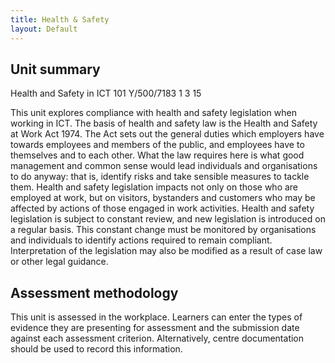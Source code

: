 ```yaml
---
title: Health & Safety
layout: Default
---
```


## Unit summary

Health and Safety in ICT
101 Y/500/7183 1
3
15

This unit explores compliance with health and safety legislation when working in ICT.
The basis of health and safety law is the Health and Safety at Work Act 1974. The Act sets out the general duties which employers have towards employees and members of the public, and employees have to themselves and to each other.
What the law requires here is what good management and common sense would lead individuals and organisations to do anyway: that is, identify risks and take sensible measures to tackle them.
Health and safety legislation impacts not only on those who are employed at work, but on visitors, bystanders and customers who may be affected by actions of those engaged in work activities.
Health and safety legislation is subject to constant review, and new legislation is introduced on a regular basis. This constant change must be monitored by organisations and individuals to identify actions required to remain compliant. Interpretation of the legislation may also be modified as a result of case law or other legal guidance.

## Assessment methodology

This unit is assessed in the workplace. Learners can enter the types of evidence they are presenting for assessment and the submission date against each assessment criterion. Alternatively, centre documentation should be used to record this information.